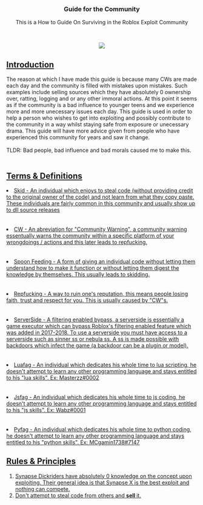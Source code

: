 <h3 align="center"> Guide for the Community </h3>
<p align="center"> 
  <a> This is a How to Guide </a>
  <a> On Surviving in the Roblox Exploit Community </a>
</p>
<br>
<p align="center">
   <a href="https://roblox.com" title="Roblox">
    <img src="https://cdn.discordapp.com/attachments/784639424931561502/830467142239256576/roblox-logo-roblox-symbol-meaning-history-evolution-81.png">
  </a>
 
</p>
 <h2>
  <u>
 Introduction
  </u>
  </h2>
<a> The reason at which I have made this guide is because many CWs are made each day and the community is filled with mistakes upon mistakes. Such examples include selling sources which they have absolutely 0 ownership over, ratting, logging and or any other immoral actions. At this point it seems as if the community is a bad influence to younger teens and we experience more and more unecessary issues each day. This guide is used in order to help a person who wishes to get into exploiting and possibly contribute to the community in a way whilst staying safe from exposure or unecessary drama. This guide will have more advice given from people who have experienced this community for years and saw it change.<br> </br> TLDR: Bad people, bad influence and bad morals caused me to make this. </a>
<br>
</br>
<h2>
<u>
  Terms & Definitions
<u>
</h2>
<li>
  Skid - An individual which enjoys to steal code (without providing credit to the original owner of the code) and not learn from what they copy paste. These individuals are fairly common in this community and usually show up to dll source releases
</li>
  <br>
  </br>
<li>
  CW - An abreviation for "Community Warning", a community warning essentually warns the community within a specific platform of your wrongdoings / actions and this later leads to repfucking.
</li>
<br>
</br>
<li>
  Spoon Feeding - A form of giving an individual code without letting them understand how to make it function or without letting them digest the knowledge by themselves. This usually leads to skidding.
</li>
<br>
</br>
<li>
  Repfucking - A way to ruin one's reputation, this means people losing faith, trust and respect for you. This is usually caused by "CW"s.
</li>
<br>
</br>
<li>
  ServerSide - A filtering enabled bypass, a serverside is essentially a game executor which can bypass Roblox's filtering enabled feature which was added in 2017-2018. To use a serverside you must have access to a serverside such as sinner ss or nebula ss. A ss is made possible with backdoors which infect the game (a backdoor can be a plugin or model). 
</li>
<br>
</br>
<li>
  Luafag - An individual which dedicates his whole time to lua scripting, he doesn't attempt to learn any other programming language and stays entitled to his "lua skills". Ex: Masterzz#0002
</li>
<br>
</br>
<li>
   Jsfag - An individual which dedicates his whole time to js coding, he doesn't attempt to learn any other programming language and stays entitled to his "js skills". Ex: Wabz#0001
</li>
<br>
</br>
<li>
   Pyfag - An individual which dedicates his whole time to python coding, he doesn't attempt to learn any other programming language and stays entitled to his "python skills". Ex: MCgamin1738#7147
</li>
 <h2>
  <u>
 Rules & Principles
  </u>
  </h2>
<ol type="1">
  <li> Synapse Dickriders have absolutely 0 knowledge on the concept upon exploiting. Their general idea is that Synapse X is the best exploit and nothing can compete. </li>
  <li> Don't attempt to steal code from others and <b> sell </b> it. </li>
</ol>
